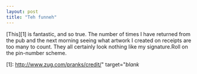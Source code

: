 ```yaml
---
layout: post
title: "Teh funneh"
---
```

[This][1] is fantastic, and so true. The number of times I have returned from
the pub and the next morning seeing what artwork I created on receipts are too
many to count. They all certainly look nothing like my signature.Roll on the
pin-number scheme.

   [1]: http://www.zug.com/pranks/credit/" target="_blank_

